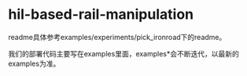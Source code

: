 # hil-based-rail-manipulation
readme具体参考examples/experiments/pick_ironroad下的readme。

我们的部署代码主要写在examples里面，examples*会不断迭代，以最新的examples为准。

